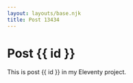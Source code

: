 ```yaml
---
layout: layouts/base.njk
title: Post 13434
---
```


# Post {{ id }}

This is post {{ id }} in my Eleventy project.
